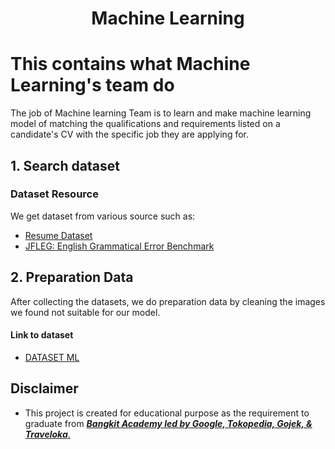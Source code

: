 <h1 align="center">Machine Learning</h1>


# This contains what Machine Learning's team do
The job of Machine learning Team is to learn and make machine learning model of matching the qualifications and requirements listed on a candidate's CV with the specific job they are applying for.

## 1. Search dataset
### Dataset Resource
We get dataset from various source such as:
- [Resume Dataset](https://www.kaggle.com/datasets/gauravduttakiit/resume-dataset)
- [JFLEG: English Grammatical Error Benchmark](https://www.kaggle.com/datasets/thedevastator/jfleg-english-grammatical-error-benchmark)

## 2. Preparation Data
After collecting the datasets, we do preparation data by cleaning the images we found not suitable for our model.
#### Link to dataset
- [DATASET ML](https://drive.google.com/file/d/1J5cmjZt4xmA8Ab15wUKPJWXjE-kVH--G/view?usp=sharing)

## Disclaimer
-   This project is created for educational purpose as the requirement to graduate from [**_Bangkit Academy led by Google, Tokopedia, Gojek, & Traveloka_**.](https://www.linkedin.com/company/bangkit-academy/mycompany/)
